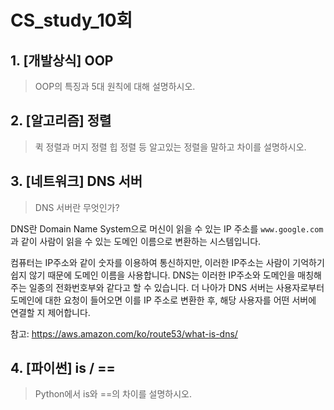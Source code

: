 # CS_study_10회

## 1. [개발상식] OOP

> OOP의 특징과 5대 원칙에 대해 설명하시오.



## 2. [알고리즘] 정렬

> 퀵 정렬과 머지 정렬 힙 정렬 등 알고있는 정렬을 말하고 차이를 설명하시오.



## 3. [네트워크] DNS 서버

> DNS 서버란 무엇인가?

DNS란 Domain Name System으로 머신이 읽을 수 있는 IP 주소를 `www.google.com`과 같이 사람이 읽을 수 있는 도메인 이름으로 변환하는 시스템입니다.

컴퓨터는 IP주소와 같이 숫자를 이용하여 통신하지만, 이러한 IP주소는 사람이 기억하기 쉽지 않기 때문에 도메인 이름을 사용합니다. DNS는 이러한 IP주소와 도메인을 매칭해주는 일종의 전화번호부와 같다고 할 수 있습니다. 더 나아가 DNS 서버는 사용자로부터 도메인에 대한 요청이 들어오면 이를 IP 주소로 변환한 후, 해당 사용자를 어떤 서버에 연결할 지 제어합니다.



참고: https://aws.amazon.com/ko/route53/what-is-dns/



## 4. [파이썬] is / ==

> Python에서 is와 ==의 차이를 설명하시오.

